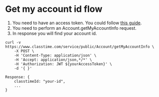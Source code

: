 # Get my account id flow

1. You need to have an access token. You could follow [this guide](../README.md#get-testing-access-token).
2. You need to perform an Account.getMyAccountInfo request.
3. In response you will find your account id.

```
curl -v https://www.classtime.com/service/public/Account/getMyAccountInfo \
    -X POST \
    -H 'Content-Type: application/json' \
    -H 'Accept: application/json,*/*' \
    -H 'Authorization: JWT ${yourAccessToken}' \
    -d '{ }'
```
```
Response: {
    classtimeId: "your-id",
    ...
}
```
